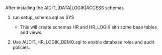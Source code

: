 After installing the AIDIT_|DATA|LOGIK|ACCESS schemas


1. run setup_schema.sql as SYS
    * This will create schemas HR and HR_LOGIK sith some base tables and views.

2. Use AUDIT_HR_LOGIK_DEMO.sql to enable database roles and audit policies.
